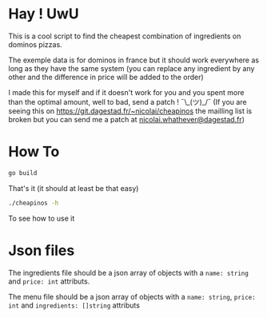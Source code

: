 # Hay ! UwU

This is a cool script to find the cheapest combination of ingredients on dominos
pizzas.

The exemple data is for dominos in france but it should work everywhere as long
as they have the same system (you can replace any ingredient by any other and
the difference in price will be added to the order)

I made this for myself and if it doesn't work for you and you spent more than
the optimal amount, well to bad, send a patch ! ¯\\\_(ツ)\_/¯
(If you are seeing this on https://git.dagestad.fr/~nicolai/cheapinos the
mailling list is broken but you can send me a patch at nicolai.whathever@dagestad.fr)

# How To

```sh
go build
```

That's it (it should at least be that easy)

```sh
./cheapinos -h
```
To see how to use it

# Json files

The ingredients file should be a json array of objects with a `name: string` 
and `price: int` attributs.

The menu file should be a json array of objects with a `name: string`, 
`price: int` and `ingredients: []string` attributs



